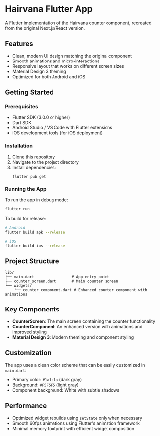 # Hairvana Flutter App

A Flutter implementation of the Hairvana counter component, recreated from the original Next.js/React version.

## Features

- Clean, modern UI design matching the original component
- Smooth animations and micro-interactions
- Responsive layout that works on different screen sizes
- Material Design 3 theming
- Optimized for both Android and iOS

## Getting Started

### Prerequisites

- Flutter SDK (3.0.0 or higher)
- Dart SDK
- Android Studio / VS Code with Flutter extensions
- iOS development tools (for iOS deployment)

### Installation

1. Clone this repository
2. Navigate to the project directory
3. Install dependencies:
   ```bash
   flutter pub get
   ```

### Running the App

To run the app in debug mode:

```bash
flutter run
```

To build for release:

```bash
# Android
flutter build apk --release

# iOS
flutter build ios --release
```

## Project Structure

```
lib/
├── main.dart                 # App entry point
├── counter_screen.dart       # Main counter screen
└── widgets/
    └── counter_component.dart # Enhanced counter component with animations
```

## Key Components

- **CounterScreen**: The main screen containing the counter functionality
- **CounterComponent**: An enhanced version with animations and improved styling
- **Material Design 3**: Modern theming and component styling

## Customization

The app uses a clean color scheme that can be easily customized in `main.dart`:

- Primary color: `#1a1a1a` (dark gray)
- Background: `#F5F5F5` (light gray)
- Component background: White with subtle shadows

## Performance

- Optimized widget rebuilds using `setState` only when necessary
- Smooth 60fps animations using Flutter's animation framework
- Minimal memory footprint with efficient widget composition